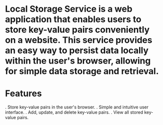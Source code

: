 # Local Storage Service is a web application that enables users to store key-value pairs conveniently on a website. This service provides an easy way to persist data locally within the user's browser, allowing for simple data storage and retrieval.

# Features
. Store key-value pairs in the user's browser.
. Simple and intuitive user interface.
. Add, update, and delete key-value pairs.
. View all stored key-value pairs.